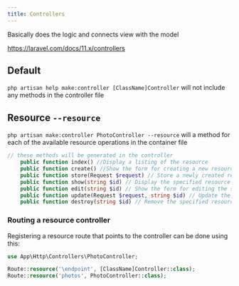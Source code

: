 ```yaml
---
title: Controllers
---
```

Basically does the logic and connects view with the model

https://laravel.com/docs/11.x/controllers

## Default

`php artisan help make:controller [ClassName]Controller` will not include any methods in the controller file 

## Resource `--resource`

`php artisan make:controller PhotoController --resource` will a method for each of the available resource operations in the container file

```php
// these methods will be generated in the controller
    public function index() //Display a listing of the resource
    public function create() //Show the form for creating a new resource
    public function store(Request $request) // Store a newly created resource in storage
    public function show(string $id) // Display the specified resource
    public function edit(string $id) // Show the form for editing the specified resource
    public function update(Request $request, string $id) // Update the specified resource in storage
    public function destroy(string $id) // Remove the specified resource from storage
```
### Routing a resource controller

Registering a resource route that points to the controller can be done using this:

```php
use App\Http\Controllers\PhotoController;

Route::resource('\endpoint', [ClassName]Controller::class);
Route::resource('photos', PhotoController::class);
```
